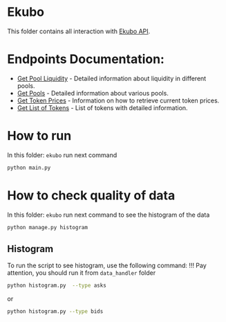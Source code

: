# Ekubo

This folder contains all interaction with [Ekubo API](https://docs.ekubo.org/integration-guides/reference/ekubo-api).

# Endpoints Documentation:
- [Get Pool Liquidity](docs/pool_liquidity.md) - Detailed information about liquidity in different pools.
- [Get Pools](docs/pools.md) - Detailed information about various pools.
- [Get Token Prices](docs/token_prices.md) - Information on how to retrieve current token prices.
- [Get List of Tokens](docs/token_lists.md) - List of tokens with detailed information.


# How to run 
In this folder: `ekubo` run next command
```bash
python main.py
```

# How to check quality of data
In this folder: `ekubo` run next command to see the histogram of the data
```bash
python manage.py histogram
```

## Histogram

To run the script to see histogram, use the following command:
!!! Pay attention, you should run it from `data_handler` folder
```sh
python histogram.py  --type asks
```
or 
```sh
python histogram.py --type bids
```
